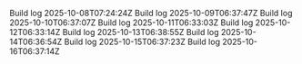 Build log 2025-10-08T07:24:24Z
Build log 2025-10-09T06:37:47Z
Build log 2025-10-10T06:37:07Z
Build log 2025-10-11T06:33:03Z
Build log 2025-10-12T06:33:14Z
Build log 2025-10-13T06:38:55Z
Build log 2025-10-14T06:36:54Z
Build log 2025-10-15T06:37:23Z
Build log 2025-10-16T06:37:14Z
